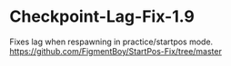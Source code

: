 # Checkpoint-Lag-Fix-1.9
Fixes lag when respawning in practice/startpos mode.
https://github.com/FigmentBoy/StartPos-Fix/tree/master
